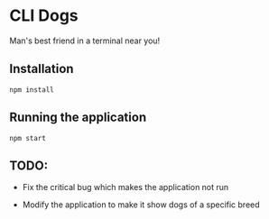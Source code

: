 # CLI Dogs

Man's best friend in a terminal near you!

## Installation

```shell
npm install
```

## Running the application

```shell
npm start
```

## TODO:

* Fix the critical bug which makes the application not run

* Modify the application to make it show dogs of a specific breed

